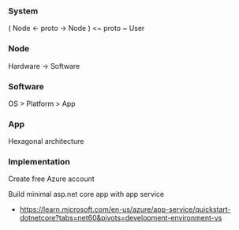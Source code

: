 ### System

( Node <- proto -> Node ) <~ proto ~ User

### Node

Hardware -> Software

### Software

OS > Platform > App

### App

Hexagonal architecture

### Implementation

Create free Azure account

Build minimal asp.net core app with app service
* https://learn.microsoft.com/en-us/azure/app-service/quickstart-dotnetcore?tabs=net60&pivots=development-environment-vs
